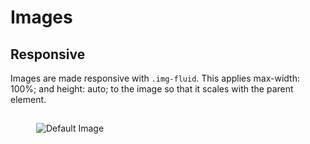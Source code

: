 # Images

## Responsive

Images are made responsive with `.img-fluid`. This applies max-width: 100%; and height: auto; to the image so that it scales with the parent element.

<div class='wrapper-figure border-gray p-3 border-radius' style='border: 1px solid transparent; max-width: 500px'>
  <figure>
    <img
      src='https://portal.squidit.com.br/assets/img/jpg/default-image.jpg'
      alt='Default Image'
      title='Default Image'
      class='img-fluid'
    />
  </figure>
</div>
